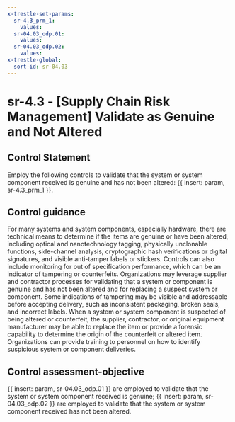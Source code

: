 ```yaml
---
x-trestle-set-params:
  sr-4.3_prm_1:
    values:
  sr-04.03_odp.01:
    values:
  sr-04.03_odp.02:
    values:
x-trestle-global:
  sort-id: sr-04.03
---
```


# sr-4.3 - \[Supply Chain Risk Management\] Validate as Genuine and Not Altered

## Control Statement

Employ the following controls to validate that the system or system component received is genuine and has not been altered: {{ insert: param, sr-4.3_prm_1 }}.

## Control guidance

For many systems and system components, especially hardware, there are technical means to determine if the items are genuine or have been altered, including optical and nanotechnology tagging, physically unclonable functions, side-channel analysis, cryptographic hash verifications or digital signatures, and visible anti-tamper labels or stickers. Controls can also include monitoring for out of specification performance, which can be an indicator of tampering or counterfeits. Organizations may leverage supplier and contractor processes for validating that a system or component is genuine and has not been altered and for replacing a suspect system or component. Some indications of tampering may be visible and addressable before accepting delivery, such as inconsistent packaging, broken seals, and incorrect labels. When a system or system component is suspected of being altered or counterfeit, the supplier, contractor, or original equipment manufacturer may be able to replace the item or provide a forensic capability to determine the origin of the counterfeit or altered item. Organizations can provide training to personnel on how to identify suspicious system or component deliveries.

## Control assessment-objective

{{ insert: param, sr-04.03_odp.01 }} are employed to validate that the system or system component received is genuine;
{{ insert: param, sr-04.03_odp.02 }} are employed to validate that the system or system component received has not been altered.
